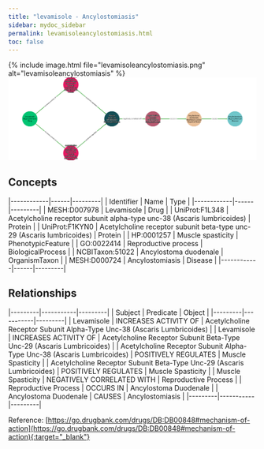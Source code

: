 ```yaml
---
title: "levamisole - Ancylostomiasis"
sidebar: mydoc_sidebar
permalink: levamisoleancylostomiasis.html
toc: false 
---
```


{% include image.html file="levamisoleancylostomiasis.png" alt="levamisoleancylostomiasis" %}![Path Visualization](/images/levamisoleancylostomiasis.png)

## Concepts

|------------|------|---------|
| Identifier | Name | Type    |
|------------|------|---------|
| MESH:D007978 | Levamisole | Drug |
| UniProt:F1L348 | Acetylcholine receptor subunit alpha-type unc-38 (Ascaris lumbricoides) | Protein |
| UniProt:F1KYN0 | Acetylcholine receptor subunit beta-type unc-29 (Ascaris lumbricoides) | Protein |
| HP:0001257 | Muscle spasticity | PhenotypicFeature |
| GO:0022414 | Reproductive process | BiologicalProcess |
| NCBITaxon:51022 | Ancylostoma duodenale | OrganismTaxon |
| MESH:D000724 | Ancylostomiasis | Disease |
|------------|------|---------|

## Relationships

|---------|-----------|---------|
| Subject | Predicate | Object  |
|---------|-----------|---------|
| Levamisole | INCREASES ACTIVITY OF | Acetylcholine Receptor Subunit Alpha-Type Unc-38 (Ascaris Lumbricoides) |
| Levamisole | INCREASES ACTIVITY OF | Acetylcholine Receptor Subunit Beta-Type Unc-29 (Ascaris Lumbricoides) |
| Acetylcholine Receptor Subunit Alpha-Type Unc-38 (Ascaris Lumbricoides) | POSITIVELY REGULATES | Muscle Spasticity |
| Acetylcholine Receptor Subunit Beta-Type Unc-29 (Ascaris Lumbricoides) | POSITIVELY REGULATES | Muscle Spasticity |
| Muscle Spasticity | NEGATIVELY CORRELATED WITH | Reproductive Process |
| Reproductive Process | OCCURS IN | Ancylostoma Duodenale |
| Ancylostoma Duodenale | CAUSES | Ancylostomiasis |
|---------|-----------|---------|

Reference: [https://go.drugbank.com/drugs/DB:DB00848#mechanism-of-action](https://go.drugbank.com/drugs/DB:DB00848#mechanism-of-action){:target="_blank"}